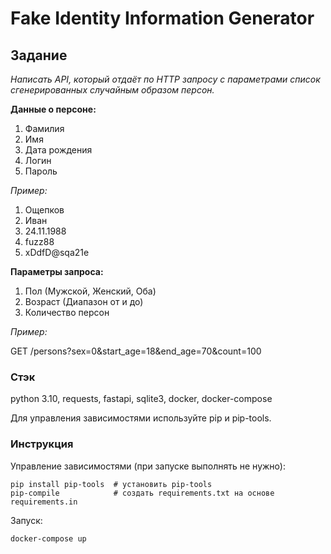 # Fake Identity Information Generator

## Задание

*Написать API, который отдаёт по HTTP запросу с параметрами список сгенерированных случайным образом персон.*



__Данные о персоне:__

1. Фамилия
2. Имя
3. Дата рождения
4. Логин
5. Пароль


*Пример:*

1. Ощепков
2. Иван
3. 24.11.1988
4. fuzz88
5. xDdfD@sqa21e



__Параметры запроса:__

1. Пол (Мужской, Женский, Оба)
2. Возраст (Диапазон от и до)
3. Количество персон

*Пример:*

GET /persons?sex=0&start_age=18&end_age=70&count=100


### Cтэк

python 3.10, requests, fastapi, sqlite3, docker, docker-compose

Для управления зависимостями используйте pip и pip-tools.


### Инструкция

Управление зависимостями (при запуске выполнять не нужно):
```
pip install pip-tools  # установить pip-tools
pip-compile            # создать requirements.txt на основе requirements.in
```

Запуск:
```
docker-compose up
```